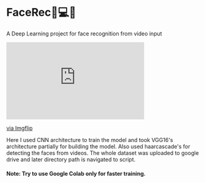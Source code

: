 # FaceRec🎥💻👱
A Deep Learning project for face recognition from video input 

<div style="width:360px;max-width:100%;"><div style="height:0;padding-bottom:56.11%;position:relative;"><iframe width="360" height="202" style="position:absolute;top:0;left:0;width:100%;height:100%;" frameBorder="0" src="https://imgflip.com/embed/3v7ksc"></iframe></div><p><a href="https://imgflip.com/gif/3v7ksc">via Imgflip</a></p></div>

Here I used CNN architecture to train the model and took VGG16's architecture partially for building the model.
Also used haarcascade's for detecting the faces from videos.
The whole dataset was uploaded to google drive and later directory path is navigated to script.

#### Note: Try to use Google Colab only for faster training.
